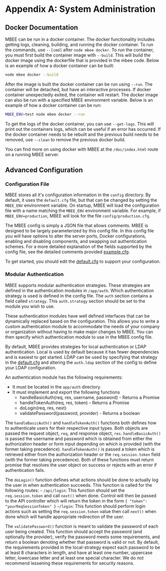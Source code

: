 # Appendix A: System Administration

## Docker Documentation
MBEE can be run in a docker container. The docker functionality includes
getting logs, cleaning, building, and running the docker container. To run the
commands, use `--[cmd]` after `node mbee docker`.  To run the container, you
must first build the container image with `--build`. This will build the docker
image using the dockerfile that is provided in the mbee code. Below is an
example of how a docker container can be built:

```bash
node mbee docker --build
```

After the image is built the docker container can be run using `--run`. The
container will be detached, but have an interactive processes. If docker
container unexpectedly exited, the container will restart. The docker image can
also be run with a specified MBEE environment variable. Below is an example of
how a docker container can be run:

```bash
MBEE_ENV=test node mbee docker --run
```
To get the logs of the docker container, you can use `--get-logs`. This will
print out the containers logs, which can be useful if an error has occurred. If
the docker container needs to be rebuilt and the previous build needs to be
removed, use `--clean` to remove the previous docker build.

You can find more on using docker with MBEE at the `/doc/index.html`
route on a running MBEE server.

## Advanced Configuration

### Configuration File
MBEE stores all it's configuration information in the `config` directory. By
default, it uses the `default.cfg` file, but that can be changed by setting the
`MBEE_ENV` environment variable. On startup, MBEE will load the configuration
file with a name matching the `MBEE_ENV` environment variable. For example,
if `MBEE_ENV=production`, MBEE will look for the file `config/production.cfg`.

The MBEE config is simply a JSON file that allows comments. MBEE is designed to
be largely parameterized by this config file. In this config file you will have
options to alter the server ports, Docker configurations, enabling and
disabling components, and swapping out authentication schemes. For a
more detailed explanation of the fields supported by the config file, see the
detailed comments provided [example.cfg](config/example.cfg).

To get started, you should edit the [default.cfg](config/default.cfg) to support
your configuration.

### Modular Authentication

MBEE supports modular authentication strategies. These strategies are defined
in the authentication modules in `/app/auth`. Which authentication strategy is
used is defined in the config file. The `auth` section contains a field called
`strategy`. This `auth.strategy` section should be set to the module you wish
to use.

These authentication modules have well defined interfaces that can be
dynamically replaced based on the configuration. This allows you
to write a custom authentication module to accommodate the needs of your
company or organization without having to make major changes to MBEE. You can
then specify which authentication module to use in the MBEE config file.

By default, MBEE provides strategies for local authentication or LDAP
authentication. Local is used by default because it has fewer dependencies and
is easiest to get started. LDAP can be used by specifying that strategy in the
[default.cfg](config/default.cfg) and altering the `auth.ldap` section of the
config to define your LDAP configuration.

An authentication module has the following requirements:

- It must be located in the `app/auth` directory.
- It must implement and export the following functions
    - handleBasicAuth(req, res, username, password) - Returns a Promise
    - handleTokenAuth(req, res, token) - Returns a Promise
    - doLogin(req, res, next)
    - validatePassword(password, provider) - Returns a boolean

The `handleBasicAuth()` and `handleTokenAuth()` functions both defines how to
authenticate users for their respective input types. Both objects are passed the
request object, `req`, and response object, `res`. `handleBasicAuth()` is
passed the username and password which is obtained from either the authorization
header or form input depending on which is provided (with the former taking
precedence). `handleTokenAuth()` is passed a token which is retrieved either from
the authorization header or the `req.session.token` field (with the former
taking precedence). Both of these functions must return promise that resolves
the user object on success or rejects with an error if authentication fails.

The `doLogin()` function defines what actions should be done to actually log the
user in when authentication succeeds. This function is called for the following
routes:
    - `/api/login`: This function should set the `req.session.token` and call
    `next()` when done. Control will then be passed to the API controller which
    will return the token in the form `{ "token": "yourReqSessionToken" }`
    -`/login`: This function should perform login actions such as setting the
    `req.session.token` value then call `next()` when done which will handle
    appropriate redirection of the user.

The `validatePassword()` function is meant to validate the password of each user
being created. This function should accept the password (and optionally the
provider), verify the password meets some requirements, and return a boolean
denoting whether that password is valid or not. By default, the requirements
provided in the local-strategy expect each password to be at least 8 characters
in length, and have at least one number, uppercase letter, lowercase letter and
at least one special character. We do not recommend lessening these requirements
for security reasons.

